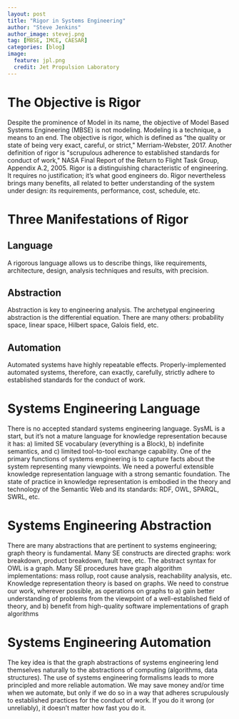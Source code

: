 ```yaml
---
layout: post
title: "Rigor in Systems Engineering"
author: "Steve Jenkins"
author_image: stevej.png
tag: [MBSE, IMCE, CAESAR]
categories: [blog]
image:
  feature: jpl.png
  credit: Jet Propulsion Laboratory
---
```


# The Objective is Rigor

Despite the prominence of Model in its name, the objective of Model Based Systems Engineering (MBSE) is not modeling.
Modeling is a technique, a means to an end. The objective is rigor, which is defined as "the quality or state of being very exact, careful, or strict," Merriam-Webster, 2017. Another definition of rigor is "scrupulous adherence to established standards for conduct of work," NASA Final Report of the Return to Flight Task Group, Appendix A.2, 2005. Rigor is a distinguishing characteristic of engineering. It requires no justification; it’s what good engineers do. Rigor nevertheless brings many benefits, all related to better understanding of the system under design: its requirements, performance, cost, schedule, etc.

# Three Manifestations of Rigor

## Language
A rigorous language allows us to describe things, like requirements, architecture, design, analysis techniques and results, with precision.

## Abstraction
Abstraction is key to engineering analysis. The archetypal engineering abstraction is the differential equation. There are many others: probability space, linear space, Hilbert space, Galois field, etc.

## Automation
Automated systems have highly repeatable effects. Properly-implemented automated systems, therefore, can exactly, carefully, strictly adhere to established standards for the conduct of work.

# Systems Engineering Language

There is no accepted standard systems engineering language. SysML is a start, but it’s not a mature language for knowledge representation because it has: a) limited SE vocabulary (everything is a Block), b) indefinite semantics, and c) limited tool-to-tool exchange capability. One of the primary functions of systems engineering is to capture facts about the system representing many viewpoints. We need a powerful extensible knowledge representation language with a strong semantic foundation. The state of practice in knowledge representation is embodied in the theory and technology of the Semantic Web and its standards: RDF, OWL, SPARQL, SWRL, etc.

# Systems Engineering Abstraction

There are many abstractions that are pertinent to systems engineering; graph theory is fundamental. Many SE constructs are directed graphs: work breakdown, product breakdown, fault tree, etc. The abstract syntax for OWL is a graph. Many SE procedures have graph algorithm implementations: mass rollup, root cause analysis, reachability analysis, etc. Knowledge representation theory is based on graphs. We need to construe our work, wherever possible, as operations on graphs to a) gain better understanding of problems from the viewpoint of a well-established field of theory, and b) benefit from high-quality software implementations of graph algorithms

# Systems Engineering Automation

The key idea is that the graph abstractions of systems engineering lend themselves naturally to the abstractions of computing (algorithms, data structures). The use of systems engineering formalisms leads to more principled and more reliable automation. We may save money and/or time when we automate, but only if we do so in a way that adheres scrupulously to established practices for the conduct of work. If you do it wrong (or unreliably), it doesn’t matter how fast you do it.